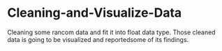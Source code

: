# Cleaning-and-Visualize-Data
Cleaning some rancom data and fit it into float data type. Those cleaned data is going to be visualized and reportedsome of its findings.
